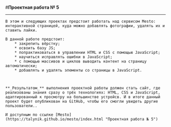 ﻿#**Проектная работа № 5**
__________________________

	В этом и следующих проектах предстоит работать над сервисом Mesto: интерактивной страницей, куда можно добавлять фотографии, удалять их и ставить лайки.

	В данной работе предстоит:
		* закрепить вёрстку;
		* освоить базу JS;
		* попрактиковаться в управлении HTML и CSS с помощью JavaScript;
		* научиться исправлять ошибки в JavaScript;
		* с помощью массивов и циклов выводить контент на страницу автоматически;
		* добавлять и удалять элементы со страницы в JavaScript.



	**_Результатом_** выполнения проектной работы должен стать сайт, где реализованы знания сразу о трёх технологиях: HTML, CSS и JavaScript, адаптированный к просмотру на большинстве устройсв. И в итоге данный проект будет опубликован на GitHub, чтобы его смогли увидеть другие пользователи.. 

	И доступным по ссылке [Mesto](https://talynik.github.io/mesto/index.html "Проектная работа № 5")